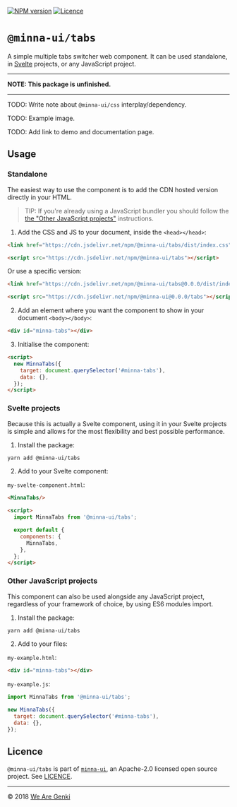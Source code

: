 <!-- markdownlint-disable first-line-h1 ol-prefix -->

[![NPM version](https://img.shields.io/npm/v/@minna-ui/tabs.svg)](https://www.npmjs.com/package/@minna-ui/tabs)
[![Licence](https://img.shields.io/npm/l/@minna-ui/tabs.svg)](https://github.com/WeAreGenki/minna-ui/blob/master/LICENCE)

# `@minna-ui/tabs`

A simple multiple tabs switcher web component. It can be used standalone, in [Svelte](https://svelte.technology/guide) projects, or any JavaScript project.

-----

**NOTE: This package is unfinished.**

-----

TODO: Write note about `@minna-ui/css` interplay/dependency.

TODO: Example image.

TODO: Add link to demo and documentation page.

## Usage

### Standalone

The easiest way to use the component is to add the CDN hosted version directly in your HTML.

> TIP: If you're already using a JavaScript bundler you should follow the [the "Other JavaScript projects"](#other-javascript-projects) instructions.

1. Add the CSS and JS to your document, inside the `<head></head>`:

```html
<link href="https://cdn.jsdelivr.net/npm/@minna-ui/tabs/dist/index.css" rel="stylesheet"/>

<script src="https://cdn.jsdelivr.net/npm/@minna-ui/tabs"></script>
```

Or use a specific version:

```html
<link href="https://cdn.jsdelivr.net/npm/@minna-ui/tabs@0.0.0/dist/index.css" rel="stylesheet"/>

<script src="https://cdn.jsdelivr.net/npm/@minna-ui@0.0.0/tabs"></script>
```

2. Add an element where you want the component to show in your document `<body></body>`:

```html
<div id="minna-tabs"></div>
```

3. Initialise the component:

```html
<script>
  new MinnaTabs({
    target: document.querySelector('#minna-tabs'),
    data: {},
  });
</script>
```

### Svelte projects

Because this is actually a Svelte component, using it in your Svelte projects is simple and allows for the most flexibility and best possible performance.

1. Install the package:

```sh
yarn add @minna-ui/tabs
```

2. Add to your Svelte component:

`my-svelte-component.html`:

```html
<MinnaTabs/>

<script>
  import MinnaTabs from '@minna-ui/tabs';

  export default {
    components: {
      MinnaTabs,
    },
  };
</script>
```

### Other JavaScript projects

This component can also be used alongside any JavaScript project, regardless of your framework of choice, by using ES6 modules import.

1. Install the package:

```sh
yarn add @minna-ui/tabs
```

2. Add to your files:

`my-example.html`:

```html
<div id="minna-tabs"></div>
```

`my-example.js`:

```js
import MinnaTabs from '@minna-ui/tabs';

new MinnaTabs({
  target: document.querySelector('#minna-tabs'),
  data: {},
});
```

## Licence

`@minna-ui/tabs` is part of [`minna-ui`](https://github.com/WeAreGenki/minna-ui), an Apache-2.0 licensed open source project. See [LICENCE](https://github.com/WeAreGenki/minna-ui/blob/master/LICENCE).

-----

© 2018 [We Are Genki](https://wearegenki.com)
